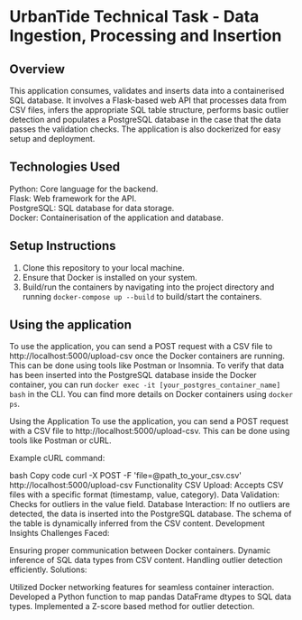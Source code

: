 # UrbanTide Technical Task - Data Ingestion, Processing and Insertion

## Overview
This application consumes, validates and inserts data into a containerised SQL database. It involves a Flask-based web API that processes data from CSV files, infers the appropriate SQL table structure, performs basic outlier detection and populates a PostgreSQL database in the case that the data passes the validation checks. The application is also dockerized for easy setup and deployment.

## Technologies Used
Python: Core language for the backend.  
Flask: Web framework for the API.  
PostgreSQL: SQL database for data storage.  
Docker: Containerisation of the application and database.  

## Setup Instructions
1. Clone this repository to your local machine.
2. Ensure that Docker is installed on your system.
3. Build/run the containers by navigating into the project directory and running ```docker-compose up --build``` to build/start the containers.

## Using the application
To use the application, you can send a POST request with a CSV file to http://localhost:5000/upload-csv once the Docker containers are running. This can be done using tools like Postman or Insomnia. To verify that data has been inserted into the PostgreSQL database inside the Docker container, you can run ```docker exec -it [your_postgres_container_name] bash``` in the CLI. You can find more details on Docker containers using ```docker ps```.

Using the Application
To use the application, you can send a POST request with a CSV file to http://localhost:5000/upload-csv. This can be done using tools like Postman or cURL.

Example cURL command:

bash
Copy code
curl -X POST -F 'file=@path_to_your_csv.csv' http://localhost:5000/upload-csv
Functionality
CSV Upload: Accepts CSV files with a specific format (timestamp, value, category).
Data Validation: Checks for outliers in the value field.
Database Interaction: If no outliers are detected, the data is inserted into the PostgreSQL database. The schema of the table is dynamically inferred from the CSV content.
Development Insights
Challenges Faced:

Ensuring proper communication between Docker containers.
Dynamic inference of SQL data types from CSV content.
Handling outlier detection efficiently.
Solutions:

Utilized Docker networking features for seamless container interaction.
Developed a Python function to map pandas DataFrame dtypes to SQL data types.
Implemented a Z-score based method for outlier detection.
